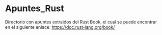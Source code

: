 # Apuntes_Rust
Directorio con apuntes extraidos del Rust Book, el cual se puede encontrar en el siguiente enlace:
https://doc.rust-lang.org/book/
